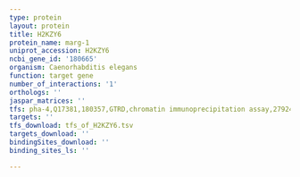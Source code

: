 ```yaml
---
type: protein
layout: protein
title: H2KZY6
protein_name: marg-1
uniprot_accession: H2KZY6
ncbi_gene_id: '180665'
organism: Caenorhabditis elegans
function: target gene
number_of_interactions: '1'
orthologs: ''
jaspar_matrices: ''
tfs: pha-4,Q17381,180357,GTRD,chromatin immunoprecipitation assay,27924024%5Buid%5D,No
targets: ''
tfs_download: tfs_of_H2KZY6.tsv
targets_download: ''
bindingSites_download: ''
binding_sites_ls: ''

---
```

